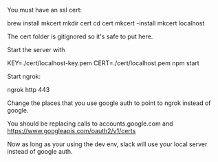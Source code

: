 You must have an ssl cert:

brew install mkcert
mkdir cert
cd cert
mkcert -install
mkcert localhost

The cert folder is gitignored so it's safe to put here.

Start the server with 

KEY=./cert/localhost-key.pem CERT=./cert/localhost.pem npm start

Start ngrok:

ngrok http 443

Change the places that you use google auth to point to ngrok instead of google.

You should be replacing calls to accounts.google.com and https://www.googleapis.com/oauth2/v1/certs

Now as long as your using the dev env, slack will use your local server instead of google auth.